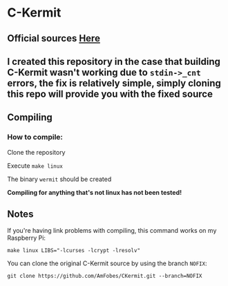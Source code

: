 # C-Kermit
## Official sources [Here](http://www.kermitproject.org/ck90.html)

## I created this repository in the case that building C-Kermit wasn't working due to `stdin->_cnt` errors, the fix is relatively simple, simply cloning this repo will provide you with the fixed source

## Compiling

### How to compile:
Clone the repository

Execute `make linux`

The binary `wermit` should be created

**Compiling for anything that's not linux has not been tested!**

## Notes

If you're having link problems with compiling, this command works on my Raspberry Pi:

`make linux LIBS="-lcurses -lcrypt -lresolv"`

You can clone the original C-Kermit source by using the branch `NOFIX`:

`git clone https://github.com/AmFobes/CKermit.git --branch=NOFIX`
